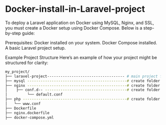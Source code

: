 # Docker-install-in-Laravel-project


To deploy a Laravel application on Docker using MySQL, Nginx, and SSL, you must create a Docker setup using Docker Compose. Below is a step-by-step guide:

Prerequisites:
Docker installed on your system.
Docker Compose installed.
A basic Laravel project setup.

Example Project Structure
Here’s an example of how your project might be structured for clarity:
```bash
my_project/
├── laravel-project----------------------------------- # main project folder
├── mysql ---------------------------------------------# create folder
├── nginx ---------------------------------------------# create folder
│    ├── conf.d-- -------------------------------------# create folder
│         └── default.conf 
├── php -----------------------------------------------# create folder
│   └── www.conf   
├── Dockerfile
├── nginx.dockerfile
├── docker-compose.yml
 ```

